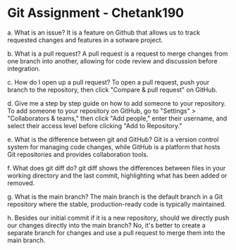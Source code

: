 # Git Assignment - Chetank190

a. What is an issue?
It is a feature on Github that allows us to track requested changes and features in a sotware project.

b. What is a pull request?
A pull request is a request to merge changes from one branch into another, allowing for code review and discussion before integration.

c. How do I open up a pull request?
To open a pull request, push your branch to the repository, then click "Compare & pull request" on GitHub.

d. Give me a step by step guide on how to add someone to your repository.
To add someone to your repository on GitHub, go to "Settings" > "Collaborators & teams," then click "Add people," enter their username, and select their access level before clicking "Add to Repository."

e. What is the difference between git and GitHub?
Git is a version control system for managing code changes, while GitHub is a platform that hosts Git repositories and provides collaboration tools.

f. What does git diff do?
git diff shows the differences between files in your working directory and the last commit, highlighting what has been added or removed.

g. What is the main branch?
The main branch is the default branch in a Git repository where the stable, production-ready code is typically maintained.

h. Besides our initial commit if it is a new repository, should we directly push our changes directly into the main branch?
No, it's better to create a separate branch for changes and use a pull request to merge them into the main branch.
